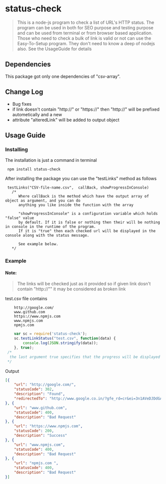 # status-check
 >This is a node-js program to check a list of URL's HTTP status. The program
can be used in both for SEO purpose and testing purpose and can be used from terminal
or from browser based application. Those who need to check a bulk of link is valid or not can use the Easy-To-Setup program.
They don't need to know a deep of nodejs also. See the UsageGuide for details

## Dependencies
This package got only one dependencies of "csv-array".

## Change Log
* Bug fixes
* if link doesn't contain "http://" or "https://" then "http://" will be prefixed autometically and a new 
* attribute "alteredLink" will be added to output object
## Usage Guide
### Installing

The installation is just a command in terminal

```
 npm install status-check
```

After installing the package you can use the "testLinks" method as follows
```
 testLinks("CSV-file-name.csv",  callBack, showProgressInConsole)
   /*
      Where callBack is the method which have the output array of object as argument, and you can do 
      anything you like inside the function with the array

      "showProgressInConsole" is a configuration variable which holds "false" value 
      by default. If it is false or nothing then their will be nothing in console in the runtime of the program.
      If it is "true" then each checked url will be displayed in the console along with the status message.

      See example below.
   */
```
### Example
#### Note:
>The links will be checked just as it provided so if given link dosn't contain "http://"" it may be considered as broken link

test.csv file contains

```
	http://google.com/
	www.github.com
	https://www.npmjs.com
	www.npmjs.com
	npmjs.com 
```
```javascript
	var sc = require('status-check');
	sc.testLinkStatus("test.csv", function(data) {
		console.log(JSON.stringify(data));
	}, true);
 /*
  the last argument true specifies that the progress will be displayed in console
 */
``` 

Output
```json
[{
    "url": "http://google.com/",
    "statusCode": 302,
    "description": "Found",
    "redirectedTo": "http://www.google.co.in/?gfe_rd=cr&ei=3n1AVeDJDdGAuATt3YGACA"
}, {
    "url": "www.github.com",
    "statusCode": 400,
    "description": "Bad Request"
}, {
    "url": "https://www.npmjs.com",
    "statusCode": 200,
    "description": "Success"
}, {
    "url": "www.npmjs.com",
    "statusCode": 400,
    "description": "Bad Request"
}, {
    "url": "npmjs.com ",
    "statusCode": 400,
    "description": "Bad Request"
}]
```



